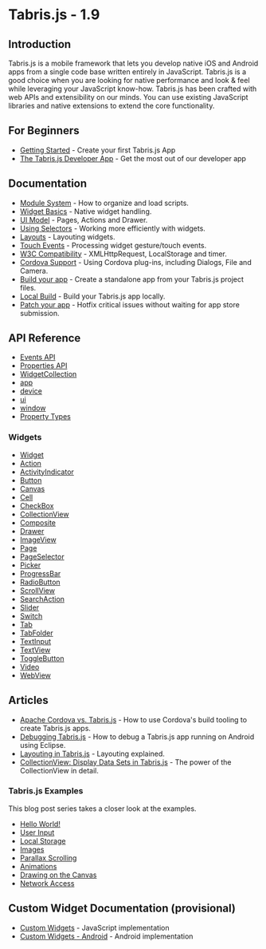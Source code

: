 ---
---
# Tabris.js - 1.9

## Introduction

Tabris.js is a mobile framework that lets you develop native iOS and Android apps from a single code base written entirely in JavaScript. Tabris.js is a good choice when you are looking for native performance and look & feel while leveraging your JavaScript know-how. Tabris.js has been crafted with web APIs and extensibility on our minds. You can use existing JavaScript libraries and native extensions to extend the core functionality.

## For Beginners
- [Getting Started](getting-started.md) - Create your first Tabris.js App
- [The Tabris.js Developer App](developer-app.md) - Get the most out of our developer app

## Documentation
- [Module System](modules.md) - How to organize and load scripts.
- [Widget Basics](widget-basics.md) - Native widget handling.
- [UI Model](ui.md) - Pages, Actions and Drawer.
- [Using Selectors](selector.md) - Working more efficiently with widgets.
- [Layouts](layout.md) - Layouting widgets.
- [Touch Events](touch.md) - Processing widget gesture/touch events.
- [W3C Compatibility](w3c-api.md) - XMLHttpRequest, LocalStorage and timer.
- [Cordova Support](cordova.md) - Using Cordova plug-ins, including Dialogs, File and Camera.
- [Build your app](build.md) - Create a standalone app from your Tabris.js project files.
- [Local Build](local-build.md) - Build your Tabris.js app locally.
- [Patch your app](patch.md) - Hotfix critical issues without waiting for app store submission.

## API Reference

- [Events API](api/Events.md)
- [Properties API](api/Properties.md)
- [WidgetCollection](api/WidgetCollection.md)
- [app](api/app.md)
- [device](api/device.md)
- [ui](api/ui.md)
- [window](api/window.md)
- [Property Types](types.md)

### Widgets
- [Widget](api/Widget.md)
- [Action](api/Action.md)
- [ActivityIndicator](api/ActivityIndicator.md)
- [Button](api/Button.md)
- [Canvas](api/Canvas.md)
- [Cell](api/Cell.md)
- [CheckBox](api/CheckBox.md)
- [CollectionView](api/CollectionView.md)
- [Composite](api/Composite.md)
- [Drawer](api/Drawer.md)
- [ImageView](api/ImageView.md)
- [Page](api/Page.md)
- [PageSelector](api/PageSelector.md)
- [Picker](api/Picker.md)
- [ProgressBar](api/ProgressBar.md)
- [RadioButton](api/RadioButton.md)
- [ScrollView](api/ScrollView.md)
- [SearchAction](api/SearchAction.md)
- [Slider](api/Slider.md)
- [Switch](api/Switch.md)
- [Tab](api/Tab.md)
- [TabFolder](api/TabFolder.md)
- [TextInput](api/TextInput.md)
- [TextView](api/TextView.md)
- [ToggleButton](api/ToggleButton.md)
- [Video](api/Video.md)
- [WebView](api/WebView.md)

## Articles
- [Apache Cordova vs. Tabris.js](http://eclipsesource.com/blogs/2015/03/02/apache-cordova-vs-tabris-js/) - How to use Cordova's build tooling to create Tabris.js apps.
- [Debugging Tabris.js](http://eclipsesource.com/blogs/2015/04/17/debugging-tabris-js/) - How to debug a Tabris.js app running on Android using Eclipse.
- [Layouting in Tabris.js](http://eclipsesource.com/blogs/2015/02/19/layouting-in-tabris-js/) - Layouting explained.
- [CollectionView: Display Data Sets in Tabris.js](http://eclipsesource.com/blogs/2015/02/16/collectionview-display-data-sets-in-tabris-js/) - The power of the CollectionView in detail.

### Tabris.js Examples
This blog post series takes a closer look at the examples.

- [Hello World!](http://eclipsesource.com/blogs/2015/02/20/tabris-js-examples-hello-world/)
- [User Input](http://eclipsesource.com/blogs/2015/02/25/tabris-js-examples-user-input/)
- [Local Storage](http://eclipsesource.com/blogs/2015/03/04/tabris-js-examples-local-storage/)
- [Images](http://eclipsesource.com/blogs/2015/03/10/tabris-js-examples-images/)
- [Parallax Scrolling](http://eclipsesource.com/blogs/2015/03/24/tabris-js-examples-parallax-scrolling/)
- [Animations](http://eclipsesource.com/blogs/2015/04/14/tabris-js-examples-animations/)
- [Drawing on the Canvas](http://eclipsesource.com/blogs/2015/04/15/tabris-js-examples-drawing-on-the-canvas/)
- [Network Access](http://eclipsesource.com/blogs/2015/04/24/tabris-js-examples-network-access/)

## Custom Widget Documentation (provisional)
- [Custom Widgets](custom-widgets.md) - JavaScript implementation
- [Custom Widgets - Android](custom-widgets-android.md) - Android implementation
